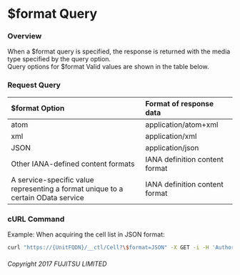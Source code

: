 # $format Query

### Overview

When a $format query is specified, the response is returned with the media type specified by the query option.  
Query options for $format Valid values are shown in the table below.

### Request Query

|$format Option|Format of response data|
|:--|:--|
|atom|application/atom+xml|
|xml|application/xml|
|JSON|application/json|
|Other IANA-defined content formats|IANA definition content format|
|A service-specific value representing a format unique to a certain OData service|IANA definition content format|

### cURL Command

Example: When acquiring the cell list in JSON format:

```sh
curl "https://{UnitFQDN}/__ctl/Cell?\$format=JSON" -X GET -i -H 'Authorization: Bearer {AccessToken}'
```


###### Copyright 2017 FUJITSU LIMITED
